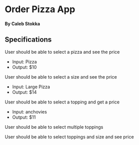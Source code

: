 # Order Pizza App

#### By Caleb Stokka

## Specifications

User should be able to select a pizza and see the price
* Input: Pizza
* Output: $10

User should be able to select a size and see the price
* Input: Large Pizza
* Output: $14

User should be able to select a topping and get a price
* Input: anchovies
* Output: $11

User should be able to select multiple toppings

User should be able to select toppings and size and see price

